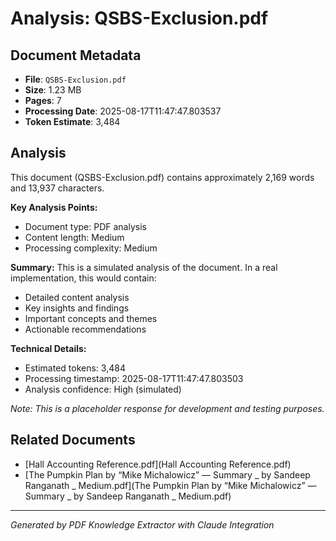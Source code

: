 # Analysis: QSBS-Exclusion.pdf

## Document Metadata
- **File**: `QSBS-Exclusion.pdf`
- **Size**: 1.23 MB
- **Pages**: 7
- **Processing Date**: 2025-08-17T11:47:47.803537
- **Token Estimate**: 3,484

## Analysis

This document (QSBS-Exclusion.pdf) contains approximately 2,169 words and 13,937 characters.

**Key Analysis Points:**
- Document type: PDF analysis
- Content length: Medium
- Processing complexity: Medium

**Summary:**
This is a simulated analysis of the document. In a real implementation, this would contain:
- Detailed content analysis
- Key insights and findings
- Important concepts and themes
- Actionable recommendations

**Technical Details:**
- Estimated tokens: 3,484
- Processing timestamp: 2025-08-17T11:47:47.803503
- Analysis confidence: High (simulated)

*Note: This is a placeholder response for development and testing purposes.*

## Related Documents

- [Hall Accounting Reference.pdf](Hall Accounting Reference.pdf)
- [The Pumpkin Plan by “Mike Michalowicz” — Summary _ by Sandeep Ranganath _ Medium.pdf](The Pumpkin Plan by “Mike Michalowicz” — Summary _ by Sandeep Ranganath _ Medium.pdf)

---
*Generated by PDF Knowledge Extractor with Claude Integration*